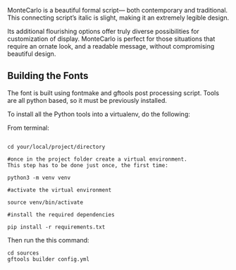 MonteCarlo is a beautiful formal script— both contemporary and traditional. This connecting script’s italic is slight, making it an extremely legible design.

Its additional flourishing options offer truly diverse possibilities for customization of display. MonteCarlo is perfect for those situations that require an ornate look, and a readable message, without compromising beautiful design.

## Building the Fonts

The font is built using fontmake and gftools post processing script. Tools are all python based, so it must be previously installed.

To install all the Python tools into a virtualenv, do the following:

From terminal:

```

cd your/local/project/directory

#once in the project folder create a virtual environment. 
This step has to be done just once, the first time:

python3 -m venv venv

#activate the virtual environment

source venv/bin/activate

#install the required dependencies

pip install -r requirements.txt

```

Then run the this command:

```
cd sources
gftools builder config.yml
```
